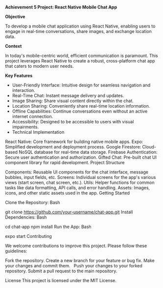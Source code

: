 **Achievement 5 Project: React Native Mobile Chat App**

**Objective**

To develop a mobile chat application using React Native, enabling users to engage in real-time conversations, share images, and exchange location data.

**Context**

In today's mobile-centric world, efficient communication is paramount. This project leverages React Native to create a robust, cross-platform chat app that caters to modern user needs.

**Key Features**

- User-Friendly Interface: Intuitive design for seamless navigation and interaction.
- Real-Time Chat: Instant message delivery and updates.
- Image Sharing: Share visual content directly within the chat.
- Location Sharing: Conveniently share real-time location information.
- Offline Capabilities: Continue conversations even without an active internet connection.
- Accessibility: Designed to be accessible to users with visual impairments.
- Technical Implementation

React Native: Core framework for building native mobile apps.
Expo: Simplified development and deployment process.
Google Firestore: Cloud-based NoSQL database for real-time data storage.
Firebase Authentication: Secure user authentication and authorization.
Gifted Chat: Pre-built chat UI component library for rapid development.
Project Structure

Components: Reusable UI components for the chat interface, message bubbles, input fields, etc.
Screens: Individual screens for the app's various views (start screen, chat screen, etc.).
Utils: Helper functions for common tasks like data formatting, API calls, and error handling.
Assets: Images, icons, and other static assets used in the app.
Getting Started

Clone the Repository:
Bash

git clone https://github.com/your-username/chat-app.git
Install Dependencies:
Bash

cd chat-app
npm install
Run the App:
Bash

expo start
Contributing

We welcome contributions to improve this project. Please follow these guidelines:

Fork the repository.
Create a new branch for your feature or bug fix.
Make your changes and commit them.   
Push your changes to your forked repository.
Submit a pull request to the main repository.

License
This project is licensed under the MIT License.

